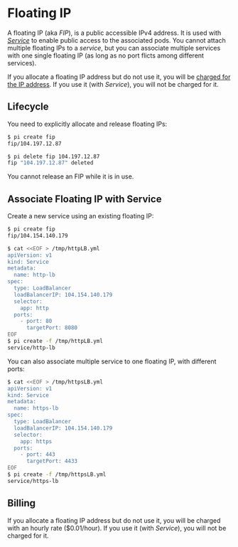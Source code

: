 # Floating IP

A floating IP (aka _FIP_), is a public accessible IPv4 address. It is used with [_Service_](../Feature/service.md) to enable public access to the associated pods. You cannot attach multiple floating IPs to a _service_, but you can associate multiple services with one single floating IP (as long as no port flicts among different services).

If you allocate a floating IP address but do not use it, you will be [charged for the IP address](../Overview/pricing.md#Network). If you use it (with _Service_), you will not be charged for it.

Lifecycle
---------------------------

You need to explicitly allocate and release floating IPs:

```sh
$ pi create fip
fip/104.197.12.87

$ pi delete fip 104.197.12.87
fip "104.197.12.87" deleted
```

You cannot release an FIP while it is in use.

Associate Floating IP with Service
---------------------------

Create a new service using an existing floating IP:

```sh
$ pi create fip
fip/104.154.140.179

$ cat <<EOF > /tmp/httpLB.yml
apiVersion: v1
kind: Service
metadata:
  name: http-lb
spec:
  type: LoadBalancer
  loadBalancerIP: 104.154.140.179
  selector:
    app: http
  ports:
    - port: 80
      targetPort: 8080
EOF
$ pi create -f /tmp/httpLB.yml
service/http-lb
```

You can also associate multiple service to one floating IP, with different ports:

```sh
$ cat <<EOF > /tmp/httpsLB.yml
apiVersion: v1
kind: Service
metadata:
  name: https-lb
spec:
  type: LoadBalancer
  loadBalancerIP: 104.154.140.179
  selector:
    app: https
  ports:
    - port: 443
      targetPort: 4433
EOF
$ pi create -f /tmp/httpsLB.yml
service/https-lb
```

Billing
---------------------------

If you allocate a floating IP address but do not use it, you will be charged with an hourly rate ($0.01/hour). If you use it (with _Service_), you will not be charged for it.
